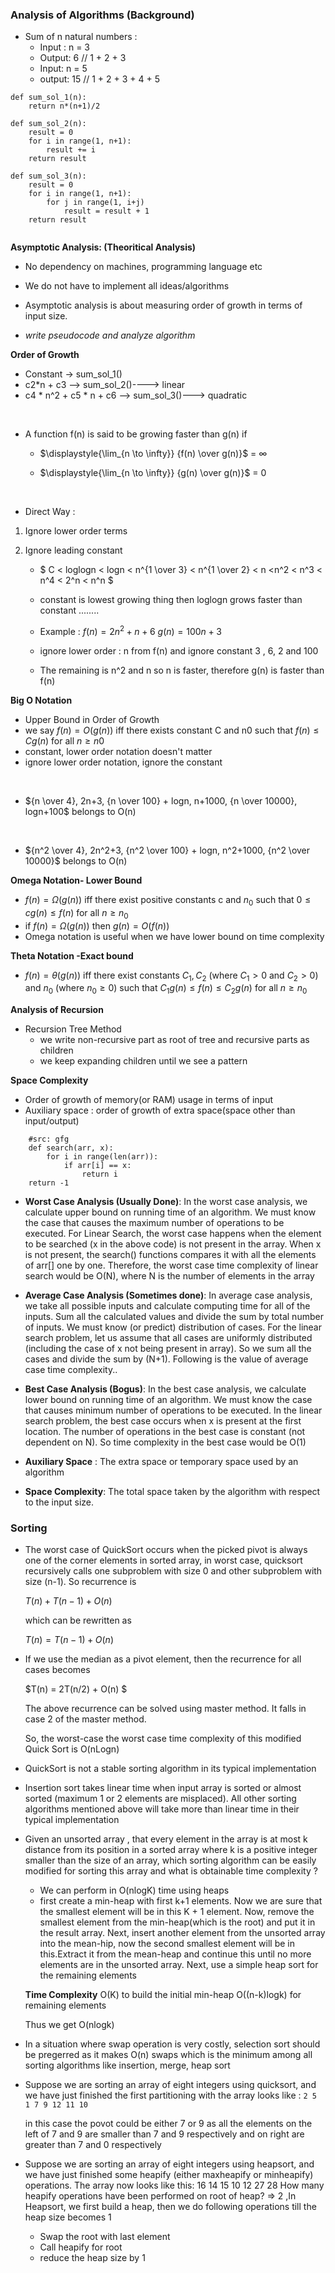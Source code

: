 ### Analysis of Algorithms (Background)
* Sum of n natural numbers :
    * Input : n = 3
    * Output: 6 // 1 + 2 + 3
    * Input: n = 5
    * output: 15 // 1 + 2 + 3 + 4 + 5

```
def sum_sol_1(n):
    return n*(n+1)/2

def sum_sol_2(n):
    result = 0
    for i in range(1, n+1):
        result += i
    return result

def sum_sol_3(n):
    result = 0
    for i in range(1, n+1):
        for j in range(1, i+j)
            result = result + 1
    return result


```

**Asymptotic Analysis: (Theoritical Analysis)**
* No dependency on machines, programming language etc
* We do not have to implement all ideas/algorithms
* Asymptotic analysis is about measuring order of growth in terms of input size.

* *write pseudocode and analyze algorithm*

**Order of Growth**
* Constant -> sum_sol_1()
* c2*n + c3 --> sum_sol_2()----> linear 
* c4 * n^2 + c5 * n + c6 --> sum_sol_3()---> quadratic 

<br>

* A function f(n) is said to be growing faster than g(n) if 

    * $\displaystyle{\lim_{n \to \infty}} {f(n) \over g(n)}$  = ${\infty}$


    *  $\displaystyle{\lim_{n \to \infty}} {g(n) \over g(n)}$  = ${0}$

<br>

* Direct Way :
1. Ignore lower order terms 
2. Ignore leading constant 

    * $ C < loglogn < logn < n^{1 \over 3} < n^{1 \over 2} < n <n^2 < n^3 < n^4 < 2^n < n^n $ 

    * constant is lowest growing thing then loglogn grows faster than constant ........

    * Example :
    $f(n)= 2n^2 + n + 6$
    $g(n) = 100n + 3$
    * ignore lower order : n from f(n) and ignore constant 3 , 6, 2 and 100
    * The remaining is n^2 and n so n is faster, therefore g(n) is faster than f(n)

**Big O Notation**
* Upper Bound in Order of Growth 
* we say $f(n) = O(g(n))$ iff there exists constant C and n0 such that $f(n) \leq Cg(n)$ for all $n \geq n0$
* constant, lower order notation doesn't matter 
* ignore lower order notation, ignore the constant 

<br>

* ${n \over 4}, 2n+3, {n \over 100} + logn, n+1000, {n \over 10000}, logn+100$   belongs to O(n)

<br>

* ${n^2 \over 4}, 2n^2+3, {n^2 \over 100} + logn, n^2+1000, {n^2 \over 10000}$    belongs to O(n)

**Omega Notation- Lower Bound**
*  $f(n) = \Omega(g(n))$ iff there exist positive constants c and $n_0$ such that $0 \leq cg(n) \leq f(n)$ for all $n \geq n_0$
* if $f(n) = \Omega (g(n))$ then $g(n) = O(f(n))$
* Omega notation is useful when we have lower bound on time complexity 

**Theta Notation -Exact bound**
* $f(n) = \theta (g(n))$ iff there exist constants $C_1, C_2$ (where $C_1 > 0$ and $C_2 >0$) and $n_0$ (where $n_0 \geq 0$) such that $C_1g(n) \leq f(n) \leq C_2g(n)$ for all $n \geq n_0$

**Analysis of Recursion**
* Recursion Tree Method 
    - we write non-recursive part as root of tree and recursive parts as children 
    - we keep expanding children until we see a pattern 

**Space Complexity**
* Order of growth of memory(or RAM) usage in terms of input 
* Auxiliary space : order of growth of extra space(space other than input/output)

```
    #src: gfg 
    def search(arr, x):
        for i in range(len(arr)):
            if arr[i] == x:
                return i
    return -1
```
* **Worst Case Analysis (Usually Done)**: In the worst case analysis, we calculate upper bound on running time of an algorithm. We must know the case that causes the maximum number of operations to be executed. For Linear Search, the worst case happens when the element to be searched (x in the above code) is not present in the array. When x is not present, the search() functions compares it with all the elements of arr[] one by one. Therefore, the worst case time complexity of linear search would be  O(N), where N is the number of elements in the array

* **Average Case Analysis (Sometimes done)**:  In average case analysis, we take all possible inputs and calculate computing time for all of the inputs. Sum all the calculated values and divide the sum by total number of inputs. We must know (or predict) distribution of cases. For the linear search problem, let us assume that all cases are uniformly distributed (including the case of x not being present in array). So we sum all the cases and divide the sum by (N+1). Following is the value of average case time complexity..

* **Best Case Analysis (Bogus)**: In the best case analysis, we calculate lower bound on running time of an algorithm. We must know the case that causes minimum number of operations to be executed. In the linear search problem, the best case occurs when x is present at the first location. The number of operations in the best case is constant (not dependent on N). So time complexity in the best case would be O(1)

* **Auxiliary Space** : The extra space or temporary space used by an algorithm 

* **Space Complexity**: The total space taken by the algorithm with respect to the input size.

### Sorting 
* The worst case of QuickSort occurs when the picked pivot is always one of the corner elements in sorted array, in worst case, quicksort recursively calls one subproblem with size 0 and other subproblem with size (n-1). So recurrence is 

    $T(n) + T(n-1) + O(n)$ 

    which can be rewritten as 

    $T(n) = T(n-1) + O(n)$

* If we use the median as a pivot element, then the recurrence for all cases becomes 

    $T(n) = 2T(n/2) + O(n) $

    The above recurrence can be solved using master method. It falls in case 2 of the master method.

    So, the worst-case the worst case time complexity of this modified Quick Sort is O(nLogn)

* QuickSort is not a stable sorting algorithm in its typical implementation 

* Insertion sort takes linear time when input array is sorted or almost sorted (maximum 1 or 2 elements are misplaced). All other sorting algorithms mentioned above will take more than linear time in their typical implementation 

* Given an unsorted array , that every element in the array is at most k distance from its position in a sorted array where k is a positive integer smaller than the size of an array, which sorting algorithm can be easily modified for sorting this array and what is obtainable time complexity ? 

    * We can perform in O(nlogK) time using heaps 
    * first create a min-heap with first k+1 elements. Now we are sure that the smallest element will be in this K + 1 element. Now, remove the smallest element from the min-heap(which is the root) and put it in the result array. Next, insert another element from the unsorted array into the mean-hip, now the second smallest element will be in this.Extract it from the mean-heap and continue this until no more elements are in the unsorted array. Next, use a simple heap sort for the remaining elements 

    **Time Complexity**
    O(K) to build the initial min-heap 
    O((n-k)logk) for remaining elements 

    Thus we get O(nlogk)

* In a situation where swap operation is very costly, selection sort should be pregerred as it makes 
O(n) swaps which is the minimum among all sorting algorithms like insertion, merge, heap sort 

* Suppose we are sorting an array of eight integers using quicksort, and we have just finished the first partitioning with the array looks like :
    `2 5 1 7 9 12 11 10`

    in this case the povot could be either 7 or 9 as all the elements on the left of 7 and 9 are smaller than 7 and 9 respectively and on right are greater than 7 and 0 respectively 

* Suppose we are sorting an array of eight integers using heapsort, and we have just finished some heapify (either maxheapify or minheapify) operations. The array now looks like this: 16 14 15 10 12 27 28 How many heapify operations have been performed on root of heap? => 2 ,In Heapsort, we first build a heap, then we do following operations till the heap size becomes 1 
    * Swap the root with last element 
    * Call heapify for root 
    * reduce the heap size by 1 